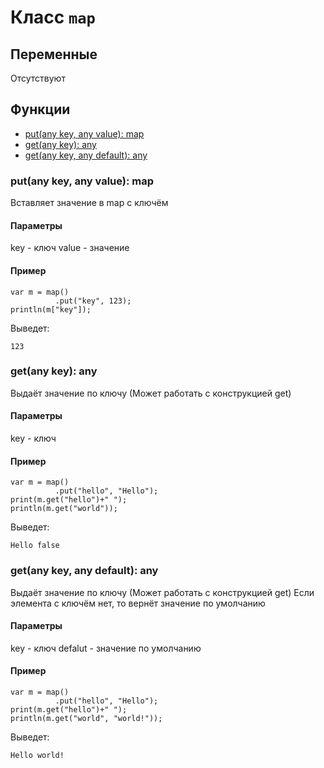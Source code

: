# Класс `map`

## Переменные 
Отсутствуют

## Функции
- [put(any key, any value): map](https://github.com/KayJamLang/core/blob/main/docs/ru/classes/map.md#putany-key-any-value-map)
- [get(any key): any](https://github.com/KayJamLang/core/blob/main/docs/ru/classes/map.md#getany-key-any)
- [get(any key, any default): any](https://github.com/KayJamLang/core/blob/main/docs/ru/classes/map.md#getany-key-any-default-any)

### put(any key, any value): map
Вставляет значение в map с ключём

#### Параметры
key - ключ
value - значение

#### Пример
```
var m = map()
          .put("key", 123);
println(m["key"]);
```
Выведет:
```
123
```

### get(any key): any
Выдаёт значение по ключу (Может работать с конструкцией get)

#### Параметры
key - ключ

#### Пример
```
var m = map()
          .put("hello", "Hello");
print(m.get("hello")+" ");
println(m.get("world"));
```
Выведет:
```
Hello false
```

### get(any key, any default): any
Выдаёт значение по ключу (Может работать с конструкцией get)
Если элемента с ключём нет, то вернёт значение по умолчанию

#### Параметры
key - ключ
defalut - значение по умолчанию

#### Пример
```
var m = map()
          .put("hello", "Hello");
print(m.get("hello")+" ");
println(m.get("world", "world!"));
```
Выведет:
```
Hello world!
```
